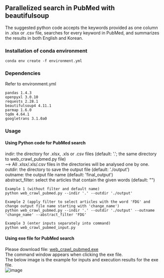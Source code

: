 ## Parallelized search in PubMed with beautifulsoup
The suggested python code accepts the keywords provided as one column in .xlsx or .csv file, searches for every keyword in PubMed, and summarizes the results in both English and Korean.

### Installation of conda environment
```{Plain Text}
conda env create -f environment.yml
```

### Dependencies
Refer to environment.yml
```{Plain Text}
pandas 1.4.3  
openpyxl 3.0.10  
requests 2.28.1  
beautifulsoup4 4.11.1  
parmap 1.6.0  
tqdm 4.64.1  
googletrans 3.1.0a0  
```
### Usage
#### Using Python code for PubMed search  
indir: the directory for .xlsx, .xls or .csv files (default: '.'; the same directory to web_crawl_pubmed.py file)  
--> All .xlsx/.xls/.csv files in the directories will be analysed one by one.  
outdir: the directory to save the output file (default: './output')  
outname: the output file name (default: 'final_output')  
abstract_filter: select the articles that contain the given words (default: "")  
```{Plain Text}
Example 1 (without filter and default name)
python web_crawl_pubmed.py --indir '.' --outdir './output'

Example 2 (apply filter to select articles with the word 'FDG' and change output file name starting with 'change_name')
python web_crawl_pubmed.py --indir '.' --outdir './output' --outname 'change_name' --abstract_filter 'FDG'

Example 3 (enter inputs separately into command)
python web_crawl_pubmed_input.py
```
#### Using exe file for PubMed search
Please download file: [web_crawl_pubmed.exe](https://github.com/bsungwoo/pubmed_search/releases/download/v1.0.0/web_crawl_pubmed.exe)  
The command window appears when clicking the exe file.  
The below image is the example for inputs and execution results for the exe file.  
![image](https://user-images.githubusercontent.com/61150422/211228253-459dfae7-7ada-4b50-b8ea-64065b0eee09.png)  

